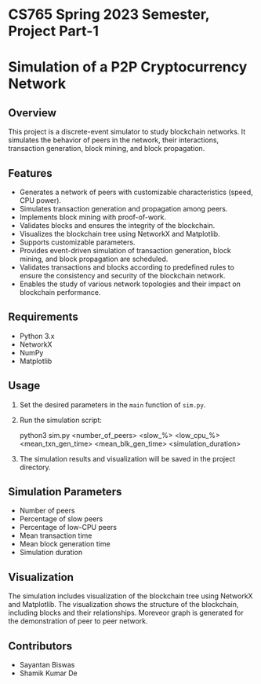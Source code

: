 
# CS765 Spring 2023 Semester, Project Part-1
# Simulation of a P2P Cryptocurrency Network

## Overview
This project is a discrete-event simulator to study blockchain networks. It simulates the behavior of peers in the network, their interactions, transaction generation, block mining, and block propagation.

## Features
- Generates a network of peers with customizable characteristics (speed, CPU power).
- Simulates transaction generation and propagation among peers.
- Implements block mining with proof-of-work.
- Validates blocks and ensures the integrity of the blockchain.
- Visualizes the blockchain tree using NetworkX and Matplotlib.
- Supports customizable parameters.
- Provides event-driven simulation of transaction generation, block mining, and block propagation are scheduled.
- Validates transactions and blocks according to predefined rules to ensure the consistency and security of the blockchain network.
- Enables the study of various network topologies and their impact on blockchain performance.

## Requirements
- Python 3.x
- NetworkX
- NumPy
- Matplotlib

<!-- ## Installation
1. Clone the repository:
   ```bash
   git clone https://github.com/your_username/blockchain-simulation.git
   ```
2. Install dependencies:
   ```bash
   pip install networkx numpy matplotlib
   ``` -->

## Usage
1. Set the desired parameters in the `main` function of `sim.py`.
2. Run the simulation script:
   
   python3 sim.py <number_of_peers> <slow_%> <low_cpu_%> <mean_txn_gen_time> <mean_blk_gen_time> <simulation_duration>
   
3. The simulation results and visualization will be saved in the project directory.

## Simulation Parameters
- Number of peers
- Percentage of slow peers
- Percentage of low-CPU peers
- Mean transaction time
- Mean block generation time
- Simulation duration

## Visualization
The simulation includes visualization of the blockchain tree using NetworkX and Matplotlib. The visualization shows the structure of the blockchain, including blocks and their relationships. Moreveor graph is generated for the demonstration of peer to peer network.

## Contributors
- Sayantan Biswas
- Shamik Kumar De